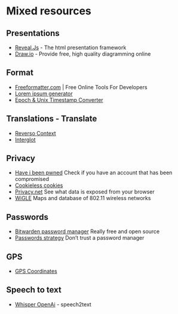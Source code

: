 # Mixed resources

## Presentations
* [Reveal.Js](https://revealjs.com/) - The html presentation framework
* [Draw.io](https://www.draw.io) - Provide free, high quality diagramming online

## Format
* [Freeformatter.com](https://www.freeformatter.com/) | Free Online Tools For Developers
 * [Lorem ipsum generator](https://www.freeformatter.com/lorem-ipsum-generator.html#ad-output)
 * [Epoch & Unix Timestamp Converter](https://www.freeformatter.com/epoch-timestamp-to-date-converter.html)


## Translations - Translate
* [Reverso Context](http://context.reverso.net/)
* [Interglot](https://www.interglot.com/)

## Privacy
* [Have i been pwned](https://haveibeenpwned.com/) Check if you have an account that has been compromised
* [Cookieless cookies](https://lucb1e.com/randomprojects/cookielesscookies/)
* [Privacy.net](https://privacy.net/analyzer/) See what data is exposed from your browser
* [WiGLE](https://wigle.net/) Maps and database of 802.11 wireless networks


## Passwords
* [Bitwarden password manager](https://bitwarden.com/) Really free and open source
* [Passwords strategy](http://www.safepasswords.org/) Don’t trust a password manager


## GPS
* [GPS Coordinates](https://gps-coordinates.org/)

## Speech to text
* [Whisper OpenAi](https://github.com/openai/whisper) - speech2text
